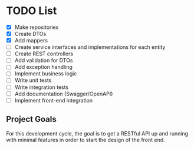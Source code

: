 # TODO List


- [x] Make repositories
- [x] Create DTOs
- [x] Add mappers
- [ ] Create service interfaces and implementations for each entity
- [ ] Create REST controllers
- [ ] Add validation for DTOs
- [ ] Add exception handling
- [ ] Implement business logic
- [ ] Write unit tests
- [ ] Write integration tests
- [ ] Add documentation (Swagger/OpenAPI)
- [ ] Implement front-end integration

## Project Goals
For this development cycle, the goal is to get a RESTful API up and running with minimal features in order to start the design of the front end.

